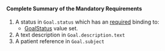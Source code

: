 #### Complete Summary of the Mandatory Requirements

1.  A status in `Goal.status` which has an [required](http://build.fhir.org/terminologies.html#required) binding to:
    -   [GoalStatus] value set.
1.  A  text description in `Goal.description.text`
1.  A patient reference in `Goal.subject`

  [GoalStatus]: http://build.fhir.org/Valueset-goal-status.html
